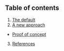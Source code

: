## Table of contents

1. [The default](#the-default)
2. [A new approach](#a-new-approach)
  - [Proof of concept](#poc)
3. [References](#references)